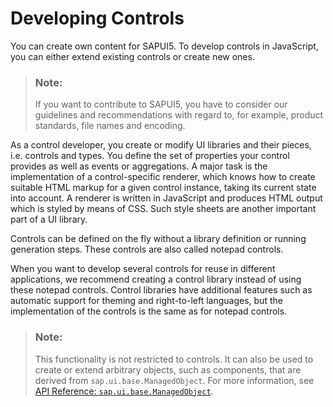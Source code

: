 <!-- loio8dcab0011d274051808f959800cabf9f -->

# Developing Controls

You can create own content for SAPUI5. To develop controls in JavaScript, you can either extend existing controls or create new ones.

> ### Note:  
> If you want to contribute to SAPUI5, you have to consider our guidelines and recommendations with regard to, for example, product standards, file names and encoding.

As a control developer, you create or modify UI libraries and their pieces, i.e. controls and types. You define the set of properties your control provides as well as events or aggregations. A major task is the implementation of a control-specific renderer, which knows how to create suitable HTML markup for a given control instance, taking its current state into account. A renderer is written in JavaScript and produces HTML output which is styled by means of CSS. Such style sheets are another important part of a UI library.

Controls can be defined on the fly without a library definition or running generation steps. These controls are also called notepad controls.

When you want to develop several controls for reuse in different applications, we recommend creating a control library instead of using these notepad controls. Control libraries have additional features such as automatic support for theming and right-to-left languages, but the implementation of the controls is the same as for notepad controls.

> ### Note:  
> This functionality is not restricted to controls. It can also be used to create or extend arbitrary objects, such as components, that are derived from `sap.ui.base.ManagedObject`. For more information, see [API Reference: `sap.ui.base.ManagedObject`](https://ui5.sap.com/#/api/sap.ui.base.ManagedObject). 

